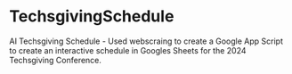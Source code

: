 # TechsgivingSchedule
AI Techsgiving Schedule - Used webscraing to create a Google App Script to create an interactive schedule in Googles Sheets for the 2024 Techsgiving Conference.
